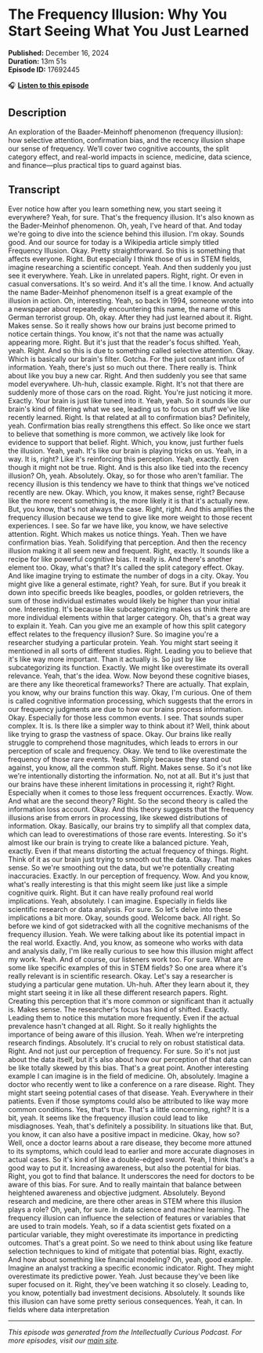 # The Frequency Illusion: Why You Start Seeing What You Just Learned

**Published:** December 16, 2024  
**Duration:** 13m 51s  
**Episode ID:** 17692445

🎧 **[Listen to this episode](https://intellectuallycurious.buzzsprout.com/2529712/episodes/17692445-the-frequency-illusion-why-you-start-seeing-what-you-just-learned)**

## Description

An exploration of the Baader-Meinhoff phenomenon (frequency illusion): how selective attention, confirmation bias, and the recency illusion shape our sense of frequency. We’ll cover two cognitive accounts, the split category effect, and real-world impacts in science, medicine, data science, and finance—plus practical tips to guard against bias.

## Transcript

Ever notice how after you learn something new, you start seeing it everywhere? Yeah, for sure. That's the frequency illusion. It's also known as the Bader-Meinhof phenomenon. Oh, yeah, I've heard of that. And today we're going to dive into the science behind this illusion. I'm okay. Sounds good. And our source for today is a Wikipedia article simply titled Frequency Illusion. Okay. Pretty straightforward. So this is something that affects everyone. Right. But especially I think those of us in STEM fields, imagine researching a scientific concept. Yeah. And then suddenly you just see it everywhere. Yeah. Like in unrelated papers. Right, right. Or even in casual conversations. It's so weird. And it's all the time. I know. And actually the name Bader-Meinhof phenomenon itself is a great example of the illusion in action. Oh, interesting. Yeah, so back in 1994, someone wrote into a newspaper about repeatedly encountering this name, the name of this German terrorist group. Oh, okay. After they had just learned about it. Right. Makes sense. So it really shows how our brains just become primed to notice certain things. You know, it's not that the name was actually appearing more. Right. But it's just that the reader's focus shifted. Yeah, yeah. Right. And so this is due to something called selective attention. Okay. Which is basically our brain's filter. Gotcha. For the just constant influx of information. Yeah, there's just so much out there. There really is. Think about like you buy a new car. Right. And then suddenly you see that same model everywhere. Uh-huh, classic example. Right. It's not that there are suddenly more of those cars on the road. Right. You're just noticing it more. Exactly. Your brain is just like tuned into it. Yeah, yeah. So it sounds like our brain's kind of filtering what we see, leading us to focus on stuff we've like recently learned. Right. Is that related at all to confirmation bias? Definitely, yeah. Confirmation bias really strengthens this effect. So like once we start to believe that something is more common, we actively like look for evidence to support that belief. Right. Which, you know, just further fuels the illusion. Yeah, yeah. It's like our brain is playing tricks on us. Yeah, in a way. It is, right? Like it's reinforcing this perception. Yeah, exactly. Even though it might not be true. Right. And is this also like tied into the recency illusion? Oh, yeah. Absolutely. Okay, so for those who aren't familiar. The recency illusion is this tendency we have to think that things we've noticed recently are new. Okay. Which, you know, it makes sense, right? Because like the more recent something is, the more likely it is that it's actually new. But, you know, that's not always the case. Right, right. And this amplifies the frequency illusion because we tend to give like more weight to those recent experiences. I see. So far we have like, you know, we have selective attention. Right. Which makes us notice things. Yeah. Then we have confirmation bias. Yeah. Solidifying that perception. And then the recency illusion making it all seem new and frequent. Right, exactly. It sounds like a recipe for like powerful cognitive bias. It really is. And there's another element too. Okay, what's that? It's called the split category effect. Okay. And like imagine trying to estimate the number of dogs in a city. Okay. You might give like a general estimate, right? Yeah, for sure. But if you break it down into specific breeds like beagles, poodles, or golden retrievers, the sum of those individual estimates would likely be higher than your initial one. Interesting. It's because like subcategorizing makes us think there are more individual elements within that larger category. Oh, that's a great way to explain it. Yeah. Can you give me an example of how this split category effect relates to the frequency illusion? Sure. So imagine you're a researcher studying a particular protein. Yeah. You might start seeing it mentioned in all sorts of different studies. Right. Leading you to believe that it's like way more important. Than it actually is. So just by like subcategorizing its function. Exactly. We might like overestimate its overall relevance. Yeah, that's the idea. Wow. Now beyond these cognitive biases, are there any like theoretical frameworks? There are actually. That explain, you know, why our brains function this way. Okay, I'm curious. One of them is called cognitive information processing, which suggests that the errors in our frequency judgments are due to how our brains process information. Okay. Especially for those less common events. I see. That sounds super complex. It is. Is there like a simpler way to think about it? Well, think about like trying to grasp the vastness of space. Okay. Our brains like really struggle to comprehend those magnitudes, which leads to errors in our perception of scale and frequency. Okay. We tend to like overestimate the frequency of those rare events. Yeah. Simply because they stand out against, you know, all the common stuff. Right. Makes sense. So it's not like we're intentionally distorting the information. No, not at all. But it's just that our brains have these inherent limitations in processing it, right? Right. Especially when it comes to those less frequent occurrences. Exactly. Wow. And what are the second theory? Right. So the second theory is called the information loss account. Okay. And this theory suggests that the frequency illusions arise from errors in processing, like skewed distributions of information. Okay. Basically, our brains try to simplify all that complex data, which can lead to overestimations of those rare events. Interesting. So it's almost like our brain is trying to create like a balanced picture. Yeah, exactly. Even if that means distorting the actual frequency of things. Right. Think of it as our brain just trying to smooth out the data. Okay. That makes sense. So we're smoothing out the data, but we're potentially creating inaccuracies. Exactly. In our perception of frequency. Wow. And you know, what's really interesting is that this might seem like just like a simple cognitive quirk. Right. But it can have really profound real world implications. Yeah, absolutely. I can imagine. Especially in fields like scientific research or data analysis. For sure. So let's delve into these implications a bit more. Okay, sounds good. Welcome back. All right. So before we kind of got sidetracked with all the cognitive mechanisms of the frequency illusion. Yeah. We were talking about like its potential impact in the real world. Exactly. And, you know, as someone who works with data and analysis daily, I'm like really curious to see how this illusion might affect my work. Yeah. And of course, our listeners work too. For sure. What are some like specific examples of this in STEM fields? So one area where it's really relevant is in scientific research. Okay. Let's say a researcher is studying a particular gene mutation. Uh-huh. After they learn about it, they might start seeing it in like all these different research papers. Right. Creating this perception that it's more common or significant than it actually is. Makes sense. The researcher's focus has kind of shifted. Exactly. Leading them to notice this mutation more frequently. Even if the actual prevalence hasn't changed at all. Right. So it really highlights the importance of being aware of this illusion. Yeah. When we're interpreting research findings. Absolutely. It's crucial to rely on robust statistical data. Right. And not just our perception of frequency. For sure. So it's not just about the data itself, but it's also about how our perception of that data can be like totally skewed by this bias. That's a great point. Another interesting example I can imagine is in the field of medicine. Oh, absolutely. Imagine a doctor who recently went to like a conference on a rare disease. Right. They might start seeing potential cases of that disease. Yeah. Everywhere in their patients. Even if those symptoms could also be attributed to like way more common conditions. Yes, that's true. That's a little concerning, right? It is a bit, yeah. It seems like the frequency illusion could lead to like misdiagnoses. Yeah, that's definitely a possibility. In situations like that. But, you know, it can also have a positive impact in medicine. Okay, how so? Well, once a doctor learns about a rare disease, they become more attuned to its symptoms, which could lead to earlier and more accurate diagnoses in actual cases. So it's kind of like a double-edged sword. Yeah, I think that's a good way to put it. Increasing awareness, but also the potential for bias. Right, you got to find that balance. It underscores the need for doctors to be aware of this bias. For sure. And to really maintain that balance between heightened awareness and objective judgment. Absolutely. Beyond research and medicine, are there other areas in STEM where this illusion plays a role? Oh, yeah, for sure. In data science and machine learning. The frequency illusion can influence the selection of features or variables that are used to train models. Yeah, so if a data scientist gets fixated on a particular variable, they might overestimate its importance in predicting outcomes. That's a great point. So we need to think about using like feature selection techniques to kind of mitigate that potential bias. Right, exactly. And how about something like financial modeling? Oh, yeah, good example. Imagine an analyst tracking a specific economic indicator. Right. They might overestimate its predictive power. Yeah. Just because they've been like super focused on it. Right, they've been watching it so closely. Leading to, you know, potentially bad investment decisions. Absolutely. It sounds like this illusion can have some pretty serious consequences. Yeah, it can. In fields where data interpretation

---
*This episode was generated from the Intellectually Curious Podcast. For more episodes, visit our [main site](https://intellectuallycurious.buzzsprout.com).*
